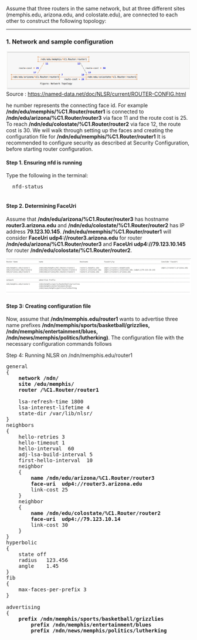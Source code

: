 Assume that three routers in the same network, but at three different sites (memphis.edu, arizona.edu, and colostate.edu), are connected to each other to construct the following topology:
***
 ### 1. Network and sample configuration
 ![alt img](https://github.com/syaifulahdan/Mini-NDN-Work/blob/main/Assignment%202:NDNrg-Topology/NDNrg-Image-Node2/NLSR-Image-Node2/example-router-config-node1.png)
 Source : https://named-data.net/doc/NLSR/current/ROUTER-CONFIG.html
 
 he number represents the connecting face id. For example
 <b>/ndn/edu/memphis/%C1.Router/router1</b> is connected to <b>/ndn/edu/arizona/%C1.Router/router3</b> via face 11 and the route cost is 25. To reach <b>/ndn/edu/colostate/%C1.Router/router2</b> via face 12, the route cost is 30. We will walk through setting up the faces and creating the configuration file for <b>/ndn/edu/memphis/%C1.Router/router1</b> It is recommended to configure security as described at Security Configuration, before starting router configuration.
   #### Step 1. Ensuring nfd is running
  Type the following in the terminal:
  <pre>
  nfd-status
  </pre>
  #### Step 2. Determining FaceUri
 Assume that <b>/ndn/edu/arizona/%C1.Router/router3</b> has hostname <b>router3.arizona.edu</b> and <b>/ndn/edu/colostate/%C1.Router/router2</b> has IP address <b>79.123.10.145</b>. <b>/ndn/edu/memphis/%C1.Router/router1</b> will consider <b>FaceUri udp4://router3.arizona.edu</b> for router <b>/ndn/edu/arizona/%C1.Router/router3 </b>and <b>FaceUri udp4://79.123.10.145</b> for router <b>/ndn/edu/colostate/%C1.Router/router2</b>.
 
  ![alt img](https://github.com/syaifulahdan/Mini-NDN-Work/blob/main/Assignment%202:NDNrg-Topology/NDNrg-Image-Node1/NLSR-Image-Node1/example-scenario-router-config-node1.png.png)
 
  
 ####  Step 3: Creating configuration file
  
  
  Now, assume that <b>/ndn/memphis.edu/router1</b> wants to advertise three name prefixes <b>/ndn/memphis/sports/basketball/grizzlies, /ndn/memphis/entertainment/blues, /ndn/news/memphis/politics/lutherking)</b>. The configuration file with the necessary configuration commands follows
  
 Step 4: Running NLSR on /ndn/memphis.edu/router1

<pre>
general
{
	<b>network /ndn/</b>
	<b>site /edu/memphis/</b>
	<b>router /%C1.Router/router1</b>

	lsa-refresh-time 1800
	lsa-interest-lifetime 4
	state-dir /var/lib/nlsr/
}
neighbors
{
	hello-retries 3 
	hello-timeout 1
	hello-interval  60
	adj-lsa-build-interval 5
	first-hello-interval  10
	neighbor
	{
		<b>name /ndn/edu/arizona/%C1.Router/router3</b>
		<b>face-uri  udp4://router3.arizona.edu</b>
		link-cost 25
	}
	neighbor
	{
		<b>name /ndn/edu/colostate/%C1.Router/router2</b>
		<b>face-uri  udp4://79.123.10.14</b>
		link-cost 30
	}
}
hyperbolic
{
	state off 
	radius   123.456
	angle    1.45
}
fib
{
	max-faces-per-prefix 3
}

advertising
{
	<b>prefix /ndn/memphis/sports/basketball/grizzlies</b>
    	<b>prefix /ndn/memphis/entertainment/blues</b>
    	<b>prefix /ndn/news/memphis/politics/lutherking</b>
</pre>
